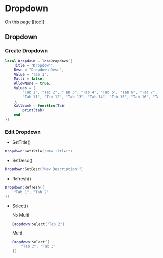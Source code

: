# Dropdown

On this page
[[toc]]

## Dropdown
### Create Dropdown
```lua
local Dropdown = Tab:Dropdown({
    Title = "Dropdown",
    Desc = "Dropdown Desc",
    Value = "Tab 1",
    Multi = false,
    AllowNone = true,
    Values = {
        "Tab 1", "Tab 2", "Tab 3", "Tab 4", "Tab 5", "Tab 6", "Tab 7", "Tab 8", "Tab 9", "Tab 10",
        "Tab 11", "Tab 12", "Tab 13", "Tab 14", "Tab 15", "Tab 16", "Tab 17", "Tab 18", "Tab 19", "Tab 20"
    },
    Callback = function(Tab)
        print(tab)
    end
})
```

### Edit Dropdown
- SetTitle()
```lua
Dropdown:SetTitle("New Title!")
```
- SetDesc()
```lua
Dropdown:SetDesc("New Description!")
```

- Refresh()
```lua
Dropdown:Refresh({
    "Tab 1", "Tab 2"
})
```

- Select()

    No Multi
    ```lua
    Dropdown:Select("Tab 2")
    ```

    Multi
    ```lua
    Dropdown:Select({
        "Tab 2", "Tab 3"
    })
    ```